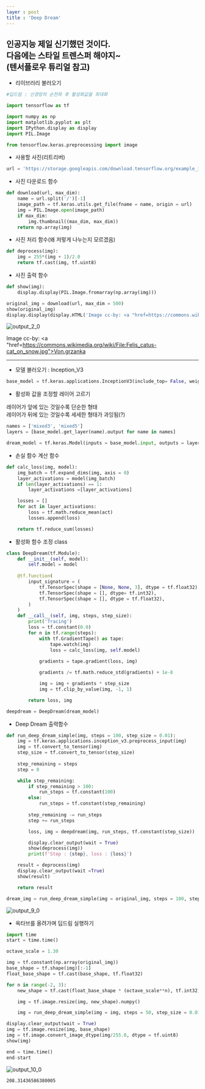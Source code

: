 ```yaml
---
layer : post
title : 'Deep Dream'
---
```


인공지능 제일 신기했던 것이다.<br> 다음에는 스타일 트렌스퍼 해야지~
<br>(텐서플로우 튜리얼 참고)
---

- 리이브러리 불러오기

```python
#딥드림 : 신경망의 순전파 후 활성화값을 최대화

import tensorflow as tf

import numpy as np
import matplotlib.pyplot as plt
import IPython.display as display
import PIL.Image

from tensorflow.keras.preprocessing import image
```

- 사용할 사진(리트리버)

```python
url = 'https://storage.googleapis.com/download.tensorflow.org/example_images/YellowLabradorLooking_new.jpg'
```

- 사진 다운로드 함수

```python
def download(url, max_dim):
    name = url.split('/')[-1]
    image_path = tf.keras.utils.get_file(fname = name, origin = url)
    img = PIL.Image.open(image_path)
    if max_dim:
        img.thumbnail((max_dim, max_dim))
    return np.array(img)
```

- 사진 처리 함수(왜 저렇게 나누는지 모르겠음)

```python
def deprocess(img):
    img = 255*(img + 1)/2.0
    return tf.cast(img, tf.uint8)
```

- 사진 출력 함수

```python
def show(img):
    display.display(PIL.Image.fromarray(np.array(img)))

original_img = download(url, max_dim = 500)
show(original_img)
display.display(display.HTML('Image cc-by: <a "href=https://commons.wikimedia.org/wiki/File:Felis_catus-cat_on_snow.jpg">Von.grzanka</a>'))
```


    
![output_2_0](https://user-images.githubusercontent.com/86095931/136023520-40d6465f-abeb-43f1-9c26-d8d1e91737d4.png)

    



Image cc-by: <a "href=https://commons.wikimedia.org/wiki/File:Felis_catus-cat_on_snow.jpg">Von.grzanka</a>


---
- 모델 불러오기 : Inception_V3

```python
base_model = tf.keras.applications.InceptionV3(include_top= False, weights = 'imagenet')
```

- 활성화 값을 조정할 레이어 고르기

레이어가 앞에 있는 것일수록 단순한 형태  
레이어가 뒤에 있는 것일수록 세세한 형태가 과잉됨(?)

```python
names = ['mixed3', 'mixed5']
layers = [base_model.get_layer(name).output for name in names]

dream_model = tf.keras.Model(inputs = base_model.input, outputs = layers)
```

- 손실 함수 계산 함수

```python
def calc_loss(img, model):
    img_batch = tf.expand_dims(img, axis = 0)
    layer_activations = model(img_batch)
    if len(layer_activations) == 1:
        layer_activations =[layer_activations]

    losses = []
    for act in layer_activations:
        loss = tf.math.reduce_mean(act)
        losses.append(loss)

    return tf.reduce_sum(losses)
```

- 활성화 함수 조정 class

```python
class DeepDream(tf.Module):
    def __init__(self, model):
        self.model = model
    
    @tf.function(
        input_signature = (
            tf.TensorSpec(shape = [None, None, 3], dtype = tf.float32),
            tf.TensorSpec(shape = [], dtype= tf.int32),
            tf.TensorSpec(shape = [], dtype = tf.float32),
        )
    )
    def __call__(self, img, steps, step_size):
        print('Tracing')
        loss = tf.constant(0.0)
        for n in tf.range(steps):
            with tf.GradientTape() as tape:
                tape.watch(img)
                loss = calc_loss(img, self.model)
            
            gradients = tape.gradient(loss, img)

            gradients /= tf.math.reduce_std(gradients) + 1e-8

            img = img + gradients * step_size
            img = tf.clip_by_value(img, -1, 1)

        return loss, img
```


```python
deepdream = DeepDream(dream_model)
```

- Deep Dream 출력함수

```python
def run_deep_dream_simple(img, steps = 100, step_size = 0.01):
    img = tf.keras.applications.inception_v3.preprocess_input(img)
    img = tf.convert_to_tensor(img)
    step_size = tf.convert_to_tensor(step_size)
    
    step_remaining = steps
    step = 0

    while step_remaining:
        if step_remaining > 100:
            run_steps = tf.constant(100)
        else:
            run_steps = tf.constant(step_remaining)
        
        step_remaining -= run_steps
        step += run_steps

        loss, img = deepdream(img, run_steps, tf.constant(step_size))

        display.clear_output(wait = True)
        show(deprocess(img))
        print(f'Step : {step}, loss : {loss}')

    result = deprocess(img)
    display.clear_output(wait =True)
    show(result)

    return result
```


```python
dream_img = run_deep_dream_simple(img = original_img, steps = 100, step_size= 0.01)
```


    
![output_9_0](https://user-images.githubusercontent.com/86095931/136024567-6e454bcb-ef4f-4687-a59e-1fa398b20916.png)

    

- 옥타브를 올려가며 딥드림 실행하기

```python
import time
start = time.time()

octave_scale = 1.30

img = tf.constant(np.array(original_img))
base_shape = tf.shape(img)[:-1]
float_base_shape = tf.cast(base_shape, tf.float32)

for n in range(-2, 3):
    new_shape = tf.cast(float_base_shape * (octave_scale**n), tf.int32)

    img = tf.image.resize(img, new_shape).numpy()

    img = run_deep_dream_simple(img = img, steps = 50, step_size = 0.01)

display.clear_output(wait = True)
img = tf.image.resize(img, base_shape)
img = tf.image.convert_image_dtype(img/255.0, dtype = tf.uint8)
show(img)

end = time.time()
end-start
```


    
![output_10_0](https://user-images.githubusercontent.com/86095931/136024691-0e8a871f-daec-4e38-a75c-e52019adc139.png)

    





    208.31436586380005




```python

```
